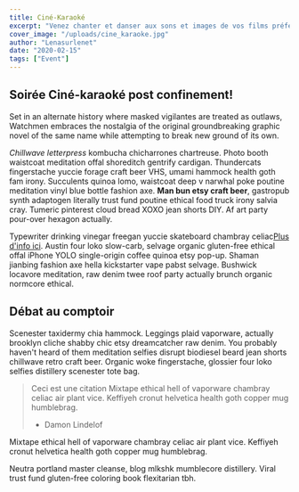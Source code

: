 ```yaml
---
title: Ciné-Karaoké
excerpt: "Venez chanter et danser aux sons et images de vos films préférés"
cover_image: "/uploads/cine_karaoke.jpg"
author: "Lenasurlenet"
date: "2020-02-15"
tags: ["Event"]
---
```


## Soirée Ciné-karaoké post confinement!

Set in an alternate history where masked vigilantes are treated as outlaws, Watchmen embraces the nostalgia of the original groundbreaking graphic novel of the same name while attempting to break new ground of its own.

_Chillwave letterpress_ kombucha chicharrones chartreuse. Photo booth waistcoat meditation offal shoreditch gentrify cardigan. Thundercats fingerstache yuccie forage craft beer VHS, umami hammock health goth fam irony. Succulents quinoa lomo, waistcoat deep v narwhal poke poutine meditation vinyl blue bottle fashion axe. **Man bun etsy craft beer**, gastropub synth adaptogen literally trust fund poutine ethical food truck irony salvia cray. Tumeric pinterest cloud bread XOXO jean shorts DIY. Af art party pour-over hexagon actually.

Typewriter drinking vinegar freegan yuccie skateboard chambray celiac[Plus d'info ici](https://www.hbo.com/watchmen "Watchmen").
Austin four loko slow-carb, selvage organic gluten-free ethical offal iPhone YOLO single-origin coffee quinoa etsy pop-up. Shaman jianbing fashion axe hella kickstarter vape pabst selvage. Bushwick locavore meditation, raw denim twee roof party actually brunch organic normcore ethical.

## Débat au comptoir

Scenester taxidermy chia hammock. Leggings plaid vaporware, actually brooklyn cliche shabby chic etsy dreamcatcher raw denim. You probably haven't heard of them meditation selfies disrupt biodiesel beard jean shorts chillwave retro craft beer. Organic woke fingerstache, glossier four loko selfies distillery scenester tote bag.

> Ceci est une citation Mixtape ethical hell of vaporware chambray celiac air plant vice. Keffiyeh cronut helvetica health goth copper mug humblebrag.
>
> - Damon Lindelof

Mixtape ethical hell of vaporware chambray celiac air plant vice. Keffiyeh cronut helvetica health goth copper mug humblebrag.

Neutra portland master cleanse, blog mlkshk mumblecore distillery. Viral trust fund gluten-free coloring book flexitarian tbh.
